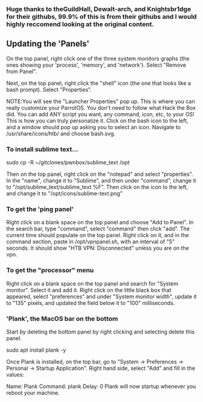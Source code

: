 ### Huge thanks to theGuildHall, Dewalt-arch, and Knightsbr1dge for their githubs, 99.9% of this is from their githubs and I would highly reccomend looking at the original content.

## Updating the 'Panels'
On the top panel, right click one of the three system monitors graphs (the ones showing your 'process', 'memory', and 'network'). Select "Remove from Panel".

Next, on the top panel, right click the "shell" icon (the one that looks like a bash prompt). Select "Properties".

NOTE:You will see the "Launcher Properties" pop up. This is where you can really customize your ParrotOS. You don't need to follow what Hack the Box did. You can add ANY script you want, any command, icon, etc, to your OS! This is how you can truly personalize it.
Click on the bash icon to the left, and a window should pop up asking you to select an icon. Navigate to /usr/share/icons/htb/ and choose bash.svg.

### To install sublime text...
sudo cp -R ~/gitclones/pwnbox/sublime_text /opt

Then on the top panel, right click on the "notepad" and select "properties". In the "name", change it to "Sublime", and then under "command", change it to "/opt/sublime_text/sublime_text %F". Then click on the icon to the left, and change it to "/opt/icons/sublime-text.png"

### To get the 'ping panel'
Right click on a blank space on the top panel and choose "Add to Panel". In the search bar, type "command", select "command" then click "add". The current time should populate on the top panel. Right click on it, and in the command section, paste in /opt/vpnpanel.sh, with an interval of "5" seconds. It should show "HTB VPN: Disconnected" unless you are on the vpn.

### To get the "processor" menu
Right click on a blank space on the top panel and search for "System monitor". Select it and add it. Right click on the little black box that appeared, select "preferences" and under "System monitor width", update it to "135" pixels, and updated the field below it to "100" milliseconds.

### 'Plank', the MacOS bar on the bottom
Start by deleting the bottom panel by right clicking and selecting delete this panel.

sudo apt install plank -y

Once Plank is installed, on the top bar, go to "System -> Preferences -> Personal -> Startup Application". Right hand side, select "Add" and fill in the values:

Name: Plank
Command: plank
Delay: 0
Plank will now startup whenever you reboot your machine.
